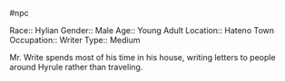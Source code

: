 #npc 

Race:: Hylian
Gender:: Male
Age:: Young Adult
Location:: Hateno Town
Occupation:: Writer
Type:: Medium

Mr. Write spends most of his time in his house, writing letters to people around Hyrule rather than traveling.

